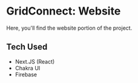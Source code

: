 # GridConnect: Website
Here, you'll find the website portion of the project. 

## Tech Used
- Next.JS (React)
- Chakra UI
- Firebase